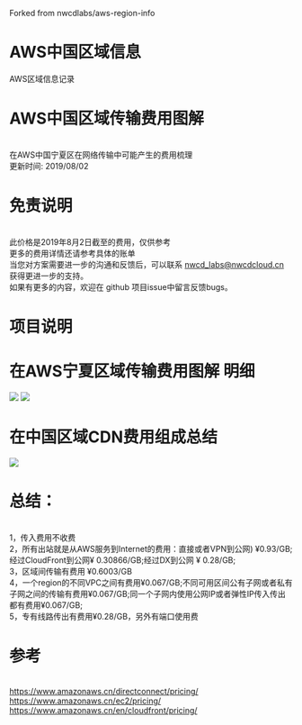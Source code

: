 Forked from nwcdlabs/aws-region-info

# AWS中国区域信息
AWS区域信息记录
 <br>


# AWS中国区域传输费用图解
<br>
在AWS中国宁夏区在网络传输中可能产生的费用梳理
<br>更新时间: 2019/08/02



# 免责说明
<br>此价格是2019年8月2日截至的费用，仅供参考
<br>更多的费用详情还请参考具体的账单
<br>当您对方案需要进一步的沟通和反馈后，可以联系 nwcd_labs@nwcdcloud.cn 获得更进一步的支持。
<br>如果有更多的内容，欢迎在 github 项目issue中留言反馈bugs。

# 项目说明


# 在AWS宁夏区域传输费用图解 明细
<img src="https://github.com/liangyimingcom/awstips/blob/master/aws-china-region-info/%E4%B8%AD%E5%9B%BD%E5%8C%BA%E5%9F%9F%E4%BC%A0%E8%BE%93%E8%B4%B9%E7%94%A8%E5%9B%BE%E8%A7%A320190802.png" />

<img src="https://github.com/liangyimingcom/awstips/blob/master/aws-china-region-info/%E5%AE%81%E5%A4%8F%E6%B5%81%E9%87%8F%E8%B4%B9%E7%94%A820190202.png" />


# 在中国区域CDN费用组成总结
<img src="https://github.com/liangyimingcom/awstips/blob/master/aws-china-region-info/CDN%E8%B4%B9%E7%94%A8%E7%BB%84%E6%88%90%E6%80%BB%E7%BB%93.png" />

# 总结：
 <br>1，传入费用不收费 
 <br>2，所有出站就是从AWS服务到Internet的费用：直接或者VPN到公网) ¥0.93/GB;经过CloudFront到公网¥ 0.30866/GB;经过DX到公网 ¥ 0.28/GB;
 <br>3，区域间传输有费用 ¥0.6003/GB
 <br>4，一个region的不同VPC之间有费用¥0.067/GB;不同可用区间公有子网或者私有子网之间的传输有费用¥0.067/GB;同一个子网内使用公网IP或者弹性IP传入传出都有费用¥0.067/GB;
 <br>5，专有线路传出有费用¥0.28/GB，另外有端口使用费



# 参考
<br>https://www.amazonaws.cn/directconnect/pricing/
<br>https://www.amazonaws.cn/ec2/pricing/
<br>https://www.amazonaws.cn/en/cloudfront/pricing/
